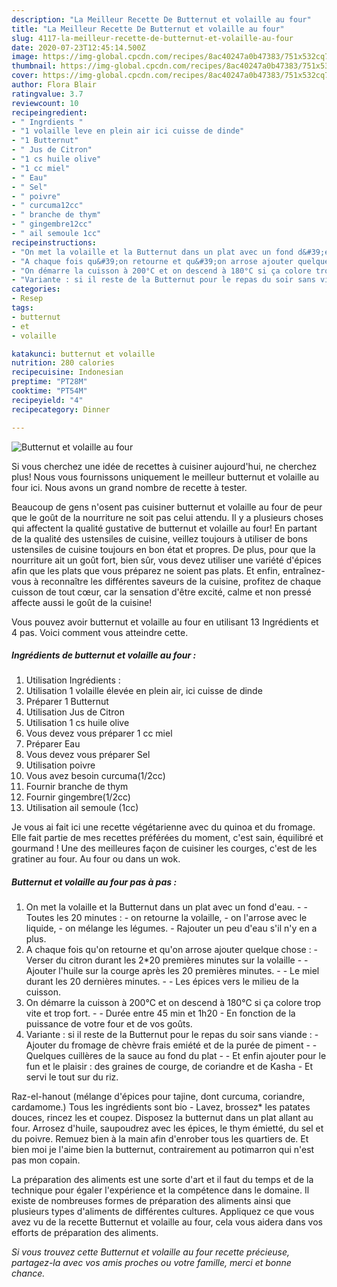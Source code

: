 ```yaml
---
description: "La Meilleur Recette De Butternut et volaille au four"
title: "La Meilleur Recette De Butternut et volaille au four"
slug: 4117-la-meilleur-recette-de-butternut-et-volaille-au-four
date: 2020-07-23T12:45:14.500Z
image: https://img-global.cpcdn.com/recipes/8ac40247a0b47383/751x532cq70/butternut-et-volaille-au-four-photo-principale-de-la-recette.jpg
thumbnail: https://img-global.cpcdn.com/recipes/8ac40247a0b47383/751x532cq70/butternut-et-volaille-au-four-photo-principale-de-la-recette.jpg
cover: https://img-global.cpcdn.com/recipes/8ac40247a0b47383/751x532cq70/butternut-et-volaille-au-four-photo-principale-de-la-recette.jpg
author: Flora Blair
ratingvalue: 3.7
reviewcount: 10
recipeingredient:
- " Ingrdients "
- "1 volaille leve en plein air ici cuisse de dinde"
- "1 Butternut"
- " Jus de Citron"
- "1 cs huile olive"
- "1 cc miel"
- " Eau"
- " Sel"
- " poivre"
- " curcuma12cc"
- " branche de thym"
- " gingembre12cc"
- " ail semoule 1cc"
recipeinstructions:
- "On met la volaille et la Butternut dans un plat avec un fond d&#39;eau.   Toutes les 20 minutes : on retourne la volaille,  on l&#39;arrose avec le liquide,  on mélange les légumes.  Rajouter un peu d&#39;eau s&#39;il n&#39;y en a plus."
- "A chaque fois qu&#39;on retourne et qu&#39;on arrose ajouter quelque chose :  Verser du citron durant les 2*20 premières minutes sur la volaille  Ajouter l&#39;huile sur la courge après les 20 premières minutes.  Le miel durant les 20 dernières minutes.  Les épices vers le milieu de la cuisson."
- "On démarre la cuisson à 200°C et on descend à 180°C si ça colore trop vite et trop fort.  Durée entre 45 min et 1h20  En fonction de la puissance de votre four et de vos goûts."
- "Variante : si il reste de la Butternut pour le repas du soir sans viande : Ajouter du fromage de chèvre frais emiété et de la purée de piment  Quelques cuillères de la sauce au fond du plat  Et enfin ajouter pour le fun et le plaisir : des graines de courge, de coriandre et de Kasha Et servi le tout sur du riz."
categories:
- Resep
tags:
- butternut
- et
- volaille

katakunci: butternut et volaille 
nutrition: 280 calories
recipecuisine: Indonesian
preptime: "PT28M"
cooktime: "PT54M"
recipeyield: "4"
recipecategory: Dinner

---
```



![Butternut et volaille au four](https://img-global.cpcdn.com/recipes/8ac40247a0b47383/751x532cq70/butternut-et-volaille-au-four-photo-principale-de-la-recette.jpg)

Si vous cherchez une idée de recettes à cuisiner aujourd'hui, ne cherchez plus! Nous vous fournissons uniquement le meilleur butternut et volaille au four ici. Nous avons un grand nombre de recette à tester.

Beaucoup de gens n'osent pas cuisiner butternut et volaille au four de peur que le goût de la nourriture ne soit pas celui attendu. Il y a plusieurs choses qui affectent la qualité gustative de butternut et volaille au four! En partant de la qualité des ustensiles de cuisine, veillez toujours à utiliser de bons ustensiles de cuisine toujours en bon état et propres. De plus, pour que la nourriture ait un goût fort, bien sûr, vous devez utiliser une variété d'épices afin que les plats que vous préparez ne soient pas plats. Et enfin, entraînez-vous à reconnaître les différentes saveurs de la cuisine, profitez de chaque cuisson de tout cœur, car la sensation d'être excité, calme et non pressé affecte aussi le goût de la cuisine!

<!--inarticleads1-->

Vous pouvez avoir butternut et volaille au four en utilisant 13 Ingrédients et 4 pas. Voici comment vous atteindre cette.

##### Ingrédients de butternut et volaille au four :

1. Utilisation  Ingrédients :
1. Utilisation 1 volaille élevée en plein air, ici cuisse de dinde
1. Préparer 1 Butternut
1. Utilisation  Jus de Citron
1. Utilisation 1 cs huile olive
1. Vous devez vous préparer 1 cc miel
1. Préparer  Eau
1. Vous devez vous préparer  Sel
1. Utilisation  poivre
1. Vous avez besoin  curcuma(1/2cc)
1. Fournir  branche de thym
1. Fournir  gingembre(1/2cc)
1. Utilisation  ail semoule (1cc)


Je vous ai fait ici une recette végétarienne avec du quinoa et du fromage. Elle fait partie de mes recettes préférées du moment, c&#39;est sain, équilibré et gourmand ! Une des meilleures façon de cuisiner les courges, c&#39;est de les gratiner au four. Au four ou dans un wok. 

<!--inarticleads2-->

##### Butternut et volaille au four pas à pas :

1. On met la volaille et la Butternut dans un plat avec un fond d&#39;eau.  -  - Toutes les 20 minutes : - on retourne la volaille,  - on l&#39;arrose avec le liquide,  - on mélange les légumes.  - Rajouter un peu d&#39;eau s&#39;il n&#39;y en a plus.
1. A chaque fois qu&#39;on retourne et qu&#39;on arrose ajouter quelque chose :  - Verser du citron durant les 2*20 premières minutes sur la volaille -  - Ajouter l&#39;huile sur la courge après les 20 premières minutes. -  - Le miel durant les 20 dernières minutes. -  - Les épices vers le milieu de la cuisson.
1. On démarre la cuisson à 200°C et on descend à 180°C si ça colore trop vite et trop fort. -  - Durée entre 45 min et 1h20  - En fonction de la puissance de votre four et de vos goûts.
1. Variante : si il reste de la Butternut pour le repas du soir sans viande : - Ajouter du fromage de chèvre frais emiété et de la purée de piment -  - Quelques cuillères de la sauce au fond du plat -  - Et enfin ajouter pour le fun et le plaisir : des graines de courge, de coriandre et de Kasha - Et servi le tout sur du riz.


Raz-el-hanout (mélange d&#39;épices pour tajine, dont curcuma, coriandre, cardamome.) Tous les ingrédients sont bio - Lavez, brossez* les patates douces, rincez les et coupez. Disposez la butternut dans un plat allant au four. Arrosez d&#39;huile, saupoudrez avec les épices, le thym émietté, du sel et du poivre. Remuez bien à la main afin d&#39;enrober tous les quartiers de. Et bien moi je l&#39;aime bien la butternut, contrairement au potimarron qui n&#39;est pas mon copain. 

<!--inarticleads1-->

<p>
La préparation des aliments est une sorte d'art et il faut du temps et de la technique pour égaler l'expérience et la compétence dans le domaine. Il existe de nombreuses formes de préparation des aliments ainsi que plusieurs types d'aliments de différentes cultures. Appliquez ce que vous avez vu de la recette Butternut et volaille au four, cela vous aidera dans vos efforts de préparation des aliments.
</p>

<p>
<i>Si vous trouvez cette Butternut et volaille au four recette précieuse, partagez-la avec vos amis proches ou votre famille, merci et bonne chance.</i>
</p>
